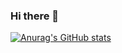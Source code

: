 ### Hi there 👋

[![Anurag's GitHub stats](https://github-readme-stats.vercel.app/api?yamadahideto=anuraghazra
)](https://github.com/anuraghazra/github-readme-stats)
<!--
**yamadahideto/yamadahideto** is a ✨ _special_ ✨ repository because its `README.md` (this file) appears on your GitHub profile.

Here are some ideas to get you started:

- 🔭 I’m currently working on ...
- 🌱 I’m currently learning ...
- 👯 I’m looking to collaborate on ...
- 🤔 I’m looking for help with ...
- 💬 Ask me about ...
- 📫 How to reach me: ...
- 😄 Pronouns: ...
- ⚡ Fun fact: ...
-->
